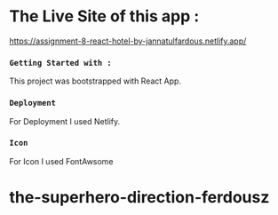 # The Live Site of this app :

https://assignment-8-react-hotel-by-jannatulfardous.netlify.app/

### `Getting Started with :`

This project was bootstrapped with React App.

### `Deployment`

For Deployment I used Netlify.

### `Icon`

For Icon I used FontAwsome

# the-superhero-direction-ferdousz
